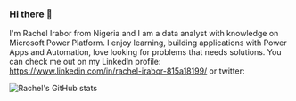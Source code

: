 ### Hi there 👋
I'm Rachel Irabor from Nigeria and I am a data analyst with knowledge on Microsoft Power Platform. I enjoy learning, building applications with Power Apps and Automation, love looking for problems that needs solutions. You can check me out on my Linkedln profile:
https://www.linkedin.com/in/rachel-irabor-815a18199/ or twitter: 

![Rachel's GitHub stats](https://github-readme-stats.vercel.app/api?username=uchemena&theme=radical&show_icons=true)



